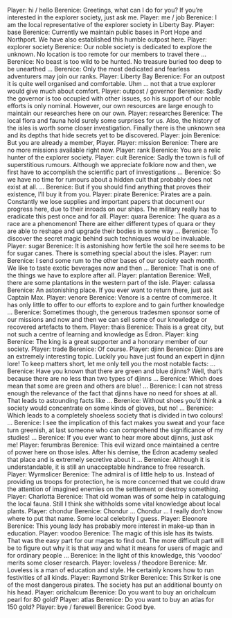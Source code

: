 Player: hi / hello
Berenice: Greetings, what can I do for you? If you’re interested in the explorer society, just ask me.
Player: me / job
Berenice: I am the local representative of the explorer society in Liberty Bay.
Player: base
Berenice: Currently we maintain public bases in Port Hope and Northport. We have also established this humble outpost here.
Player: explorer society
Berenice: Our noble society is dedicated to explore the unknown. No location is too remote for our members to travel there …
Berenice: No beast is too wild to be hunted. No treasure buried too deep to be unearthed …
Berenice: Only the most dedicated and fearless adventurers may join our ranks.
Player: Liberty Bay
Berenice: For an outpost it is quite well organised and comfortable. Uhm … not that a true explorer would give much about comfort.
Player: outpost / governor
Berenice: Sadly the governor is too occupied with other issues, so his support of our noble efforts is only nominal. However, our own resources are large enough to maintain our researches here on our own.
Player: researches
Berenice: The local flora and fauna hold surely some surprises for us. Also, the history of the isles is worth some closer investigation. Finally there is the unknown sea and its depths that hide secrets yet to be discovered.
Player: join
Berenice: But you are already a member, Player.
Player: mission
Berenice: There are no more missions available right now.
Player: rank
Berenice: You are a relic hunter of the explorer society.
Player: cult
Berenice: Sadly the town is full of superstitious rumours. Although we appreciate folklore now and then, we first have to accomplish the scientific part of investigations …
Berenice: So we have no time for rumours about a hidden cult that probably does not exist at all. …
Berenice: But if you should find anything that proves their existence, I’ll buy it from you.
Player: pirate
Berenice: Pirates are a pain. Constantly we lose supplies and important papers that document our progress here, due to their inroads on our ships. The military really has to eradicate this pest once and for all.
Player: quara
Berenice: The quara as a race are a phenomenon! There are either different types of quara or they are able to reshape and upgrade their bodies in some way …
Berenice: To discover the secret magic behind such techniques would be invaluable.
Player: sugar
Berenice: It is astonishing how fertile the soil here seems to be for sugar canes. There is something special about the isles.
Player: rum
Berenice: I send some rum to the other bases of our society each month. We like to taste exotic beverages now and then …
Berenice: That is one of the things we have to explore after all.
Player: plantation
Berenice: Well, there are some plantations in the western part of the isle.
Player: calassa
Berenice: An astonishing place. If you ever want to return there, just ask Captain Max.
Player: venore
Berenice: Venore is a centre of commerce. It has only little to offer to our efforts to explore and to gain further knowledge …
Berenice: Sometimes though, the generous tradesmen sponsor some of our missions and now and then we can sell some of our knowledge or recovered artefacts to them.
Player: thais
Berenice: Thais is a great city, but not such a centre of learning and knowledge as Edron.
Player: king
Berenice: The king is a great supporter and a honorary member of our society.
Player: trade
Berenice: Of course.
Player: djinn
Berenice: Djinns are an extremely interesting topic. Luckily you have just found an expert in djinn lore! To keep matters short, let me only tell you the most notable facts: …
Berenice: Have you known that there are green and blue djinns? Well, that’s because there are no less than two types of djinns …
Berenice: <minutes later> Which does mean that some are green and others are blue! …
Berenice: <several minutes later> I can not stress enough the relevance of the fact that djinns have no need for shoes at all. That leads to astounding facts like …
Berenice: <another few minutes later> Without shoes you’d think a society would concentrate on some kinds of gloves, but no! …
Berenice: <after loosing track of time at some point> Which leads to a completely shoeless society that is divided in two colours! …
Berenice: I see the implication of this fact makes you sweat and your face turn greenish, at last someone who can comprehend the significance of my studies! …
Berenice: If you ever want to hear more about djinns, just ask me!
Player: ferumbras
Berenice: This evil wizard once maintained a centre of power here on those isles. After his demise, the Edron academy sealed that place and is extremely secretive about it …
Berenice: Although it is understandable, it is still an unacceptable hindrance to free research.
Player: Wyrmslicer
Berenice: The admiral is of little help to us. Instead of providing us troops for protection, he is more concerned that we could draw the attention of imagined enemies on the settlement or destroy something.
Player: Charlotta
Berenice: That old woman was of some help in cataloguing the local fauna. Still I think she withholds some vital knowledge about local plants.
Player: chondur
Berenice: Chondur … Chondur … I really don’t know where to put that name. Some local celebrity I guess.
Player: Eleonore
Berenice: This young lady has probably more interest in make-up than in education.
Player: voodoo
Berenice: The magic of this isle has its twists. That was the easy part for our mages to find out. The more difficult part will be to figure out why it is that way and what it means for users of magic and for ordinary people …
Berenice: In the light of this knowledge, this ‘voodoo’ merits some closer research.
Player: loveless / theodore
Berenice: Mr. Loveless is a man of education and style. He certainly knows how to run festivities of all kinds.
Player: Raymond Striker
Berenice: This Striker is one of the most dangerous pirates. The society has put an additional bounty on his head.
Player: orichalcum
Berenice: Do you want to buy an orichalcum pearl for 80 gold?
Player: atlas
Berenice: Do you want to buy an atlas for 150 gold?
Player: bye / farewell
Berenice: Good bye.